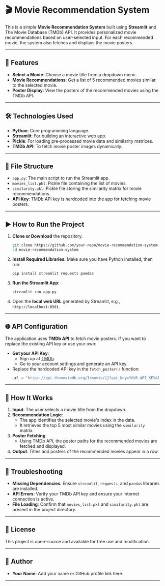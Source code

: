 
# 🎬 **Movie Recommendation System**

This is a simple **Movie Recommendation System** built using **Streamlit** and The Movie Database (TMDb) API. It provides personalized movie recommendations based on user-selected input. For each recommended movie, the system also fetches and displays the movie posters.

---

## 🚀 **Features**

- **Select a Movie**: Choose a movie title from a dropdown menu.
- **Movie Recommendations**: Get a list of 5 recommended movies similar to the selected movie.
- **Poster Display**: View the posters of the recommended movies using the TMDb API.

---

## 🛠️ **Technologies Used**

- **Python**: Core programming language.
- **Streamlit**: For building an interactive web app.
- **Pickle**: For loading pre-processed movie data and similarity matrices.
- **TMDb API**: To fetch movie poster images dynamically.

---

## 📁 **File Structure**

- `app.py`: The main script to run the Streamlit app.
- `movies_list.pkl`: Pickle file containing the list of movies.
- `similarity.pkl`: Pickle file storing the similarity matrix for movie recommendations.
- **API Key**: TMDb API key is hardcoded into the app for fetching movie posters.

---

## ▶️ **How to Run the Project**

1. **Clone or Download** the repository.
   ```bash
   git clone https://github.com/your-repo/movie-recommendation-system
   cd movie-recommendation-system
   ```

2. **Install Required Libraries**:
   Make sure you have Python installed, then run:
   ```bash
   pip install streamlit requests pandas
   ```

3. **Run the Streamlit App**:
   ```bash
   streamlit run app.py
   ```

4. Open the **local web URL** generated by Streamlit, e.g., `http://localhost:8501`.

---

## 🌐 **API Configuration**

The application uses **TMDb API** to fetch movie posters. If you want to replace the existing API key or use your own:

- **Get your API Key**:
   - Sign up at [TMDb](https://www.themoviedb.org/).
   - Go to your account settings and generate an API key.
- Replace the hardcoded API key in the `fetch_poster()` function:
   ```python
   url = "https://api.themoviedb.org/3/movie/{}?api_key=YOUR_API_KEY&language=en-US".format(movie_id)
   ```

---

## 🧩 **How It Works**

1. **Input**: The user selects a movie title from the dropdown.
2. **Recommendation Logic**:
   - The app identifies the selected movie's index in the data.
   - It retrieves the top 5 most similar movies using the `similarity` matrix.
3. **Poster Fetching**:
   - Using TMDb API, the poster paths for the recommended movies are fetched and displayed.
4. **Output**: Titles and posters of the recommended movies appear in a row.

---

## 🔧 **Troubleshooting**

- **Missing Dependencies**: Ensure `streamlit`, `requests`, and `pandas` libraries are installed.
- **API Errors**: Verify your TMDb API key and ensure your internet connection is active.
- **File Loading**: Confirm that `movies_list.pkl` and `similarity.pkl` are present in the project directory.

---

## 📜 **License**

This project is open-source and available for free use and modification.

---

## 👤 **Author**

- **Your Name**: Add your name or GitHub profile link here.

---
